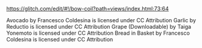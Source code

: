 https://glitch.com/edit/#!/bow-coil?path=views/index.html:73:64

Avocado by Francesco Coldesina is licensed under CC Attribution
Garlic by Reductio is licensed under CC Attribution
Grape (Downloadable) by Taiga Yonemoto is licensed under CC Attribution
Bread in Basket by Francesco Coldesina is licensed under CC Attribution



